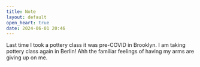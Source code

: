 ```yaml
---
title: Note
layout: default
open_heart: true
date: 2024-06-01 20:46
---
```


Last time I took a pottery class it was pre-COVID in Brooklyn. I am taking pottery class again in Berlin! Ahh the familiar feelings of having my arms are giving up on me. 
